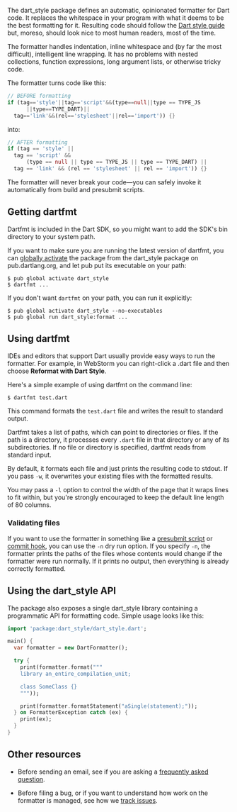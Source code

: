 The dart_style package defines an automatic, opinionated formatter for Dart
code. It replaces the whitespace in your program with what it deems to be the
best formatting for it. Resulting code should follow the [Dart style guide][]
but, moreso, should look nice to most human readers, most of the time.

[dart style guide]: https://www.dartlang.org/guides/language/effective-dart/style

The formatter handles indentation, inline whitespace and
(by far the most difficult), intelligent line wrapping.
It has no problems with nested collections, function
expressions, long argument lists, or otherwise tricky code.

The formatter turns code like this:

```dart
// BEFORE formatting
if (tag=='style'||tag=='script'&&(type==null||type == TYPE_JS
      ||type==TYPE_DART)||
  tag=='link'&&(rel=='stylesheet'||rel=='import')) {}
```

into:

```dart
// AFTER formatting
if (tag == 'style' ||
  tag == 'script' &&
      (type == null || type == TYPE_JS || type == TYPE_DART) ||
  tag == 'link' && (rel == 'stylesheet' || rel == 'import')) {}
```

The formatter will never break your code&mdash;you can safely invoke it
automatically from build and presubmit scripts.

## Getting dartfmt

Dartfmt is included in the Dart SDK, so you might want to add the SDK's bin
directory to your system path.

If you want to make sure you are running the latest version of dartfmt,
you can [globally activate][] the package from the dart_style package
on pub.dartlang.org, and let pub put its executable on your path:

    $ pub global activate dart_style
    $ dartfmt ...

[globally activate]: https://www.dartlang.org/tools/pub/cmd/pub-global.html

If you don't want `dartfmt` on your path, you can run it explicitly:

    $ pub global activate dart_style --no-executables
    $ pub global run dart_style:format ...

## Using dartfmt

IDEs and editors that support Dart usually provide easy ways to run the
formatter. For example, in WebStorm you can right-click a .dart file
and then choose **Reformat with Dart Style**.

Here's a simple example of using dartfmt on the command line:

    $ dartfmt test.dart

This command formats the `test.dart` file and writes the result to
standard output.

Dartfmt takes a list of paths, which can point to directories or files.
If the path is a directory, it processes every `.dart` file in that directory
or any of its subdirectories.
If no file or directory is specified, dartfmt reads from standard input.

By default, it formats each file and just prints the resulting code to stdout.
If you pass `-w`, it overwrites your existing files with the
formatted results.

You may pass a `-l` option to control the width of the page that it
wraps lines to fit within, but you're strongly encouraged to keep the default
line length of 80 columns.

### Validating files

If you want to use the formatter in something like a [presubmit script][] or
[commit hook][], you can use the `-n` dry run option. If you specify `-n`, the
formatter prints the paths of the files whose contents would change if the
formatter were run normally. If it prints no output, then everything is already
correctly formatted.

[presubmit script]: http://www.chromium.org/developers/how-tos/depottools/presubmit-scripts
[commit hook]: http://git-scm.com/book/en/v2/Customizing-Git-Git-Hooks

## Using the dart_style API

The package also exposes a single dart_style library containing a programmatic
API for formatting code. Simple usage looks like this:
```dart
import 'package:dart_style/dart_style.dart';

main() {
  var formatter = new DartFormatter();

  try {
    print(formatter.format("""
    library an_entire_compilation_unit;

    class SomeClass {}
    """));

    print(formatter.formatStatement("aSingle(statement);"));
  } on FormatterException catch (ex) {
    print(ex);
  }
}
```
## Other resources

* Before sending an email, see if you are asking a
  [frequently asked question][faq].

* Before filing a bug, or if you want to understand how work on the
  formatter is managed, see how we [track issues][].

[faq]: https://github.com/dart-lang/dart_style/wiki/FAQ
[track issues]: https://github.com/dart-lang/dart_style/wiki/Tracking-issues
